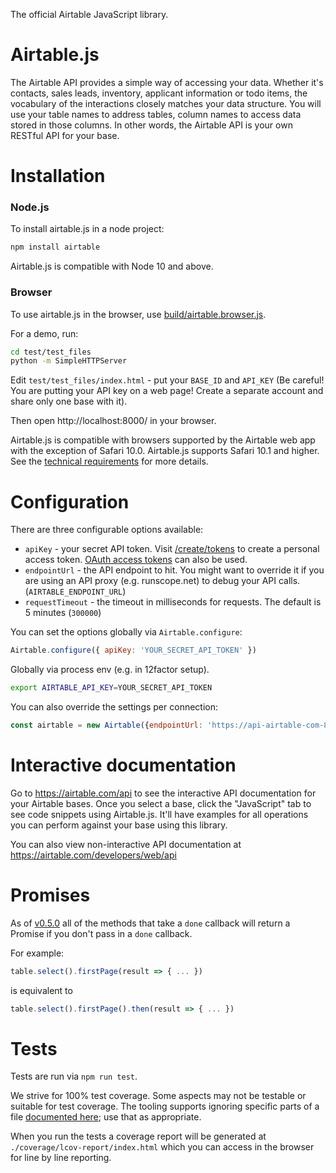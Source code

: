 The official Airtable JavaScript library.

# Airtable.js

The Airtable API provides a simple way of accessing your
data. Whether it's contacts, sales leads, inventory, applicant
information or todo items, the vocabulary of the interactions closely
matches your data structure. You will use your table names to address
tables, column names to access data stored in those columns. In
other words, the Airtable API is your own RESTful API for your
base.

# Installation

### Node.js

To install airtable.js in a node project:

```sh
npm install airtable
```

Airtable.js is compatible with Node 10 and above.

### Browser

To use airtable.js in the browser, use [build/airtable.browser.js](build/airtable.browser.js).

For a demo, run:

```sh
cd test/test_files
python -m SimpleHTTPServer
```

Edit `test/test_files/index.html` - put your `BASE_ID` and `API_KEY` (Be careful! You are putting your API key on a web page! Create a separate account and share only one base with it).

Then open http://localhost:8000/ in your browser.

Airtable.js is compatible with browsers supported by the Airtable web app with
the exception of Safari 10.0. Airtable.js supports Safari 10.1 and higher.
See the [technical requirements](https://support.airtable.com/hc/en-us/articles/217990018) for more details.

# Configuration

There are three configurable options available:

* `apiKey` - your secret API token. Visit [/create/tokens](https://airtable.com/create/tokens) to create a personal access token. [OAuth access tokens](https://airtable.com/developers/web/guides/oauth-integrations) can also be used.
* `endpointUrl` - the API endpoint to hit. You might want to override
  it if you are using an API proxy (e.g. runscope.net) to debug your API calls. (`AIRTABLE_ENDPOINT_URL`)
* `requestTimeout` - the timeout in milliseconds for requests. The default is 5 minutes (`300000`)

You can set the options globally via `Airtable.configure`:

```js
Airtable.configure({ apiKey: 'YOUR_SECRET_API_TOKEN' })
```

Globally via process env (e.g. in 12factor setup).

```sh
export AIRTABLE_API_KEY=YOUR_SECRET_API_TOKEN
```

You can also override the settings per connection:

```js
const airtable = new Airtable({endpointUrl: 'https://api-airtable-com-8hw7i1oz63iz.runscope.net/'})
```

# Interactive documentation

Go to https://airtable.com/api to see the interactive API documentation for your Airtable bases. Once you select a base, click the "JavaScript" tab to see code snippets using Airtable.js. It'll have examples for all operations you can perform against your base using this library.

You can also view non-interactive API documentation at https://airtable.com/developers/web/api

# Promises

As of [v0.5.0](https://github.com/Airtable/airtable.js/releases/tag/v0.5.0) all of the methods that take a `done` callback will return a Promise if you don't pass in a `done` callback.

For example:

```js
table.select().firstPage(result => { ... })
```

is equivalent to

```js
table.select().firstPage().then(result => { ... })
```

# Tests

Tests are run via `npm run test`.

We strive for 100% test coverage. Some aspects may not be testable or suitable
for test coverage. The tooling supports ignoring specific parts of a file
[documented here](https://github.com/istanbuljs/nyc#parsing-hints-ignoring-lines); use that as appropriate.

When you run the tests a coverage report will be generated at `./coverage/lcov-report/index.html`
which you can access in the browser for line by line reporting.
